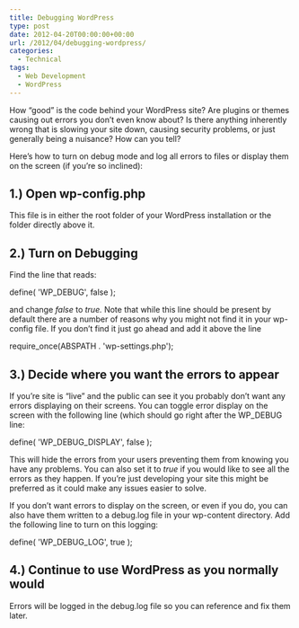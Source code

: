 ```yaml
---
title: Debugging WordPress
type: post
date: 2012-04-20T00:00:00+00:00
url: /2012/04/debugging-wordpress/
categories:
  - Technical
tags:
  - Web Development
  - WordPress
---
```


How “good” is the code behind your WordPress site? Are plugins or themes causing out errors you don’t even know about? Is there anything inherently wrong that is slowing your site down, causing security problems, or just generally being a nuisance? How can you tell?

Here’s how to turn on debug mode and log all errors to files or display them on the screen (if you’re so inclined):

## 1.) Open wp-config.php

This file is in either the root folder of your WordPress installation or the folder directly above it.

## 2.) Turn on Debugging

Find the line that reads:

define( 'WP_DEBUG', false );

and change _false_ to _true._ Note that while this line should be present by default there are a number of reasons why you might not find it in your wp-config file. If you don’t find it just go ahead and add it above the line

require_once(ABSPATH . 'wp-settings.php');

## 3.) Decide where you want the errors to appear

If you’re site is “live” and the public can see it you probably don’t want any errors displaying on their screens. You can toggle error display on the screen with the following line (which should go right after the WP_DEBUG line:

define( 'WP\_DEBUG\_DISPLAY', false );

This will hide the errors from your users preventing them from knowing you have any problems. You can also set it to _true_ if you would like to see all the errors as they happen. If you’re just developing your site this might be preferred as it could make any issues easier to solve.

If you don’t want errors to display on the screen, or even if you do, you can also have them written to a debug.log file in your wp-content directory. Add the following line to turn on this logging:

define( 'WP\_DEBUG\_LOG', true );

## 4.) Continue to use WordPress as you normally would

Errors will be logged in the debug.log file so you can reference and fix them later.